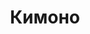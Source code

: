 ---
layout: wave_post
title: Кимоно
image: /assets/images/kimono.jpg
alt: kimono
dates: 03.05.2025
dateb: 20.03.2025
---